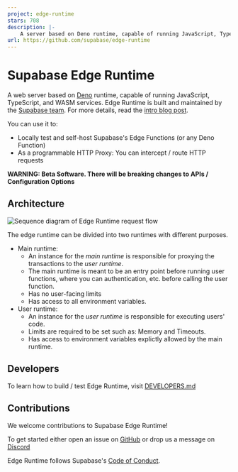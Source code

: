 ```yaml
---
project: edge-runtime
stars: 708
description: |-
    A server based on Deno runtime, capable of running JavaScript, TypeScript, and WASM services.
url: https://github.com/supabase/edge-runtime
---
```


# Supabase Edge Runtime

A web server based on [Deno](https://deno.land) runtime, capable of running JavaScript, TypeScript, and WASM services.
Edge Runtime is built and maintained by the [Supabase team](https://supabase.io). For more details, read the [intro blog post](https://supabase.com/blog/edge-runtime-self-hosted-deno-functions).

You can use it to:

* Locally test and self-host Supabase's Edge Functions (or any Deno Function)
* As a programmable HTTP Proxy: You can intercept / route HTTP requests

**WARNING: Beta Software. There will be breaking changes to APIs / Configuration Options**

## Architecture

![Sequence diagram of Edge Runtime request flow](assets/edge-runtime-diagram.svg?raw=true)

The edge runtime can be divided into two runtimes with different purposes.
- Main runtime:
  - An instance for the _main runtime_ is responsible for proxying the transactions to the _user runtime_.
  - The main runtime is meant to be an entry point before running user functions, where you can authentication, etc. before calling the user function.
  - Has no user-facing limits
  - Has access to all environment variables.
- User runtime:
  - An instance for the _user runtime_ is responsible for executing users' code.
  - Limits are required to be set such as: Memory and Timeouts.
  - Has access to environment variables explictly allowed by the main runtime.

## Developers
To learn how to build / test Edge Runtime, visit [DEVELOPERS.md](DEVELOPERS.md)

## Contributions

We welcome contributions to Supabase Edge Runtime!

To get started either open an issue on [GitHub](https://github.com/supabase/edge-runtime/issues) or drop us a message on [Discord](https://discord.com/invite/R7bSpeBSJE)

Edge Runtime follows Supabase's [Code of Conduct](https://github.com/supabase/.github/blob/main/CODE_OF_CONDUCT.md).


